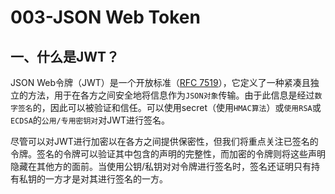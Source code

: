 # 003-JSON Web Token

## 一、什么是JWT？

JSON Web令牌（JWT）是一个开放标准（[RFC 7519](https://tools.ietf.org/html/rfc7519)），它定义了一种紧凑且独立的方法，用于在各方之间安全地将信息作为`JSON对象`传输。由于此信息是经过`数字签名`的，因此可以被验证和信任。可以使用secret（使用`HMAC算法`）或`使用RSA`或`ECDSA`的`公用/专用密钥对`对JWT进行签名。

尽管可以对JWT进行加密以在各方之间提供保密性，但我们将重点关注已签名的令牌。签名的令牌可以验证其中包含的声明的完整性，而加密的令牌则将这些声明隐藏在其他方的面前。当使用公钥/私钥对对令牌进行签名时，签名还证明只有持有私钥的一方才是对其进行签名的一方。